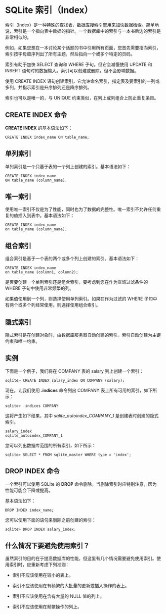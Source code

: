 
# SQLite 索引（Index）

索引（Index）是一种特殊的查找表，数据库搜索引擎用来加快数据检索。简单地说，索引是一个指向表中数据的指针。一个数据库中的索引与一本书后边的索引是非常相似的。

例如，如果您想在一本讨论某个话题的书中引用所有页面，您首先需要指向索引，索引按字母顺序列出了所有主题，然后指向一个或多个特定的页码。

索引有助于加快 SELECT 查询和 WHERE 子句，但它会减慢使用 UPDATE 和 INSERT 语句时的数据输入。索引可以创建或删除，但不会影响数据。

使用 CREATE INDEX 语句创建索引，它允许命名索引，指定表及要索引的一列或多列，并指示索引是升序排列还是降序排列。

索引也可以是唯一的，与 UNIQUE 约束类似，在列上或列组合上防止重复条目。

## CREATE INDEX 命令

**CREATE INDEX** 的基本语法如下：

```
CREATE INDEX index_name ON table_name;

```

## 单列索引

单列索引是一个只基于表的一个列上创建的索引。基本语法如下：

```
CREATE INDEX index_name
ON table_name (column_name);

```

## 唯一索引

使用唯一索引不仅是为了性能，同时也为了数据的完整性。唯一索引不允许任何重复的值插入到表中。基本语法如下：

```
CREATE INDEX index_name
on table_name (column_name);

```

## 组合索引

组合索引是基于一个表的两个或多个列上创建的索引。基本语法如下：

```
CREATE INDEX index_name
on table_name (column1, column2);

```

是否要创建一个单列索引还是组合索引，要考虑到您在作为查询过滤条件的 WHERE 子句中使用非常频繁的列。

如果值使用到一个列，则选择使用单列索引。如果在作为过滤的 WHERE 子句中有两个或多个列经常使用，则选择使用组合索引。

## 隐式索引

隐式索引是在创建对象时，由数据库服务器自动创建的索引。索引自动创建为主键约束和唯一约束。

## 实例

下面是一个例子，我们将在 COMPANY 表的 salary 列上创建一个索引：

```
sqlite> CREATE INDEX salary_index ON COMPANY (salary);

```

现在，让我们使用 **.indices** 命令列出 COMPANY 表上所有可用的索引，如下所示：

```
sqlite> .indices COMPANY

```

这将产生如下结果，其中 _sqlite_autoindex_COMPANY_1_ 是创建表时创建的隐式索引。

```
salary_index
sqlite_autoindex_COMPANY_1

```

您可以列出数据库范围的所有索引，如下所示：

```
sqlite> SELECT * FROM sqlite_master WHERE type = 'index';

```

## DROP INDEX 命令

一个索引可以使用 SQLite 的 **DROP** 命令删除。当删除索引时应特别注意，因为性能可能会下降或提高。

基本语法如下：

```
DROP INDEX index_name;

```

您可以使用下面的语句来删除之前创建的索引：

```
sqlite> DROP INDEX salary_index;

```

## 什么情况下要避免使用索引？

虽然索引的目的在于提高数据库的性能，但这里有几个情况需要避免使用索引。使用索引时，应重新考虑下列准则：

*   索引不应该使用在较小的表上。

*   索引不应该使用在有频繁的大批量的更新或插入操作的表上。

*   索引不应该使用在含有大量的 NULL 值的列上。

*   索引不应该使用在频繁操作的列上。

